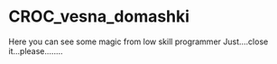 # CROC_vesna_domashki
Here you can see some magic from low skill programmer
Just....close it...please........
